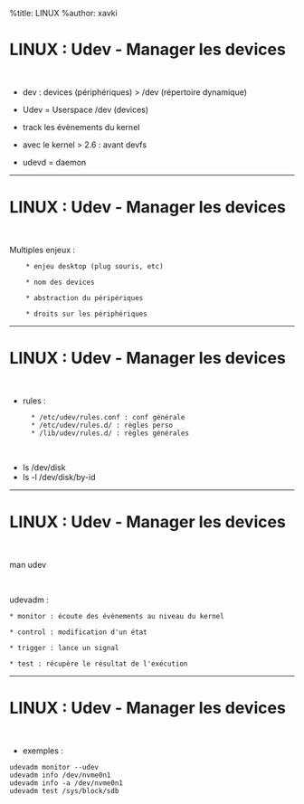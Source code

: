 %title: LINUX
%author: xavki


# LINUX : Udev - Manager les devices


<br>

* dev : devices (périphériques) > /dev (répertoire dynamique)

* Udev = Userspace /dev (devices)

* track les évènements du kernel

* avec le kernel > 2.6 : avant devfs

* udevd = daemon

-------------------------------------------------------------------------------

# LINUX : Udev - Manager les devices

<br>

Multiples enjeux :

		* enjeu desktop (plug souris, etc)

		* nom des devices

		* abstraction du péripériques

		* droits sur les périphériques

-------------------------------------------------------------------------------

# LINUX : Udev - Manager les devices

<br>

* rules : 

		* /etc/udev/rules.conf : conf générale
		* /etc/udev/rules.d/ : règles perso
		* /lib/udev/rules.d/ : règles générales

<br>

* ls /dev/disk
* ls -l /dev/disk/by-id

-------------------------------------------------------------------------------

# LINUX : Udev - Manager les devices

<br>

man udev

<br>

udevadm :

	* monitor : écoute des évènements au niveau du kernel

	* control : modification d'un état

	* trigger : lance un signal

	* test : récupère le résultat de l'exécution

-------------------------------------------------------------------------------

# LINUX : Udev - Manager les devices


<br>

* exemples : 

```
udevadm monitor --udev
udevadm info /dev/nvme0n1
udevadm info -a /dev/nvme0n1
udevadm test /sys/block/sdb
```
